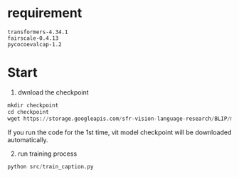 # requirement
```
transformers-4.34.1
fairscale-0.4.13
pycocoevalcap-1.2
```

# Start
1. dwnload the checkpoint
```python
mkdir checkpoint
cd checkpoint
wget https://storage.googleapis.com/sfr-vision-language-research/BLIP/models/model_base_caption_capfilt_large.pth
```
If you run the code for the 1st time, vit model checkpoint will be downloaded automatically.



2. run training process
```python
python src/train_caption.py
```
